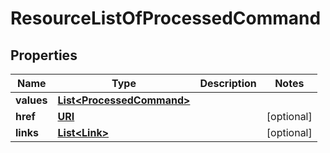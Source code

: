 

# ResourceListOfProcessedCommand

## Properties

Name | Type | Description | Notes
------------ | ------------- | ------------- | -------------
**values** | [**List&lt;ProcessedCommand&gt;**](ProcessedCommand.md) |  | 
**href** | [**URI**](URI.md) |  |  [optional]
**links** | [**List&lt;Link&gt;**](Link.md) |  |  [optional]



